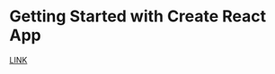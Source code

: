 # Getting Started with Create React App
[LINK](https://the-digitalacademy.github.io/booking-system/)
